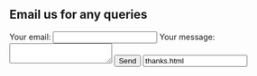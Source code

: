 ## Email us for any queries


<body>
  <form
  action="https://formspree.io/f/xrgjadad"
  method="POST"
>
  <label>
    Your email:
    <input type="email" name="email">
  </label>
  <label>
    Your message:
    <textarea name="message"></textarea>
  </label>
  <!-- your other form fields go here -->
  <input type="hidden" name="_subject" value="Contact request from personal website" />
  <button type="submit">Send</button>
   <input type="_next" value="thanks.html" />
</form>
</body>
